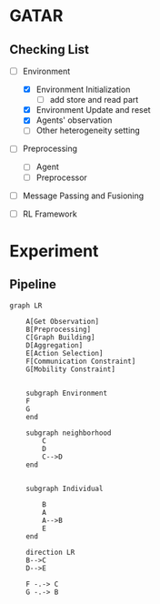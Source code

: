 # GATAR



## Checking List

- [ ] Environment

    - [x] Environment Initialization
      - [ ] add store and read part
    - [x] Environment Update and reset
    - [x] Agents' observation
    - [ ] Other heterogeneity setting

- [ ] Preprocessing
  - [ ] Agent
  - [ ] Preprocessor

- [ ] Message Passing and Fusioning



- [ ] RL Framework

# Experiment



## Pipeline

```mermaid
graph LR
    
    A[Get Observation]
    B[Preprocessing]
    C[Graph Building]
    D[Aggregation]
    E[Action Selection]
    F[Communication Constraint]
    G[Mobility Constraint]


    subgraph Environment
    F
    G
    end

    subgraph neighborhood
        C
        D
        C-->D
    end
    
    
    subgraph Individual
         
        B
        A
        A-->B
        E
    end

    direction LR
    B-->C
    D-->E

    F -.-> C
    G -.-> B

    



```
